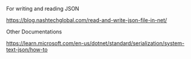 For writing and reading JSON 

https://blog.nashtechglobal.com/read-and-write-json-file-in-net/

Other Documentations

https://learn.microsoft.com/en-us/dotnet/standard/serialization/system-text-json/how-to

